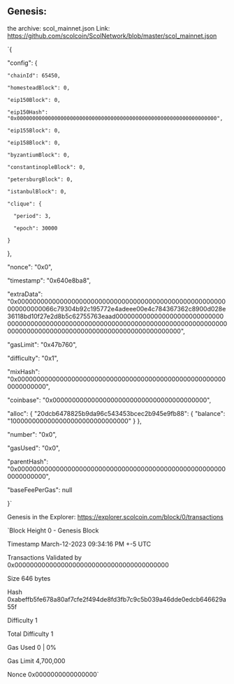 ## Genesis:

the archive: scol_mainnet.json Link: https://github.com/scolcoin/ScolNetwork/blob/master/scol_mainnet.json


`{

  "config": {
  
    "chainId": 65450,
    
    "homesteadBlock": 0,
    
    "eip150Block": 0,
    
    "eip150Hash": "0x0000000000000000000000000000000000000000000000000000000000000000",
    
    "eip155Block": 0,
    
    "eip158Block": 0,
    
    "byzantiumBlock": 0,
    
    "constantinopleBlock": 0,
    
    "petersburgBlock": 0,
    
    "istanbulBlock": 0,
    
    "clique": {
    
      "period": 3,
      
      "epoch": 30000
      
    }
    
  },
  
  "nonce": "0x0",
  
  "timestamp": "0x640e8ba8",
  
  "extraData": "0x000000000000000000000000000000000000000000000000000000000000000066c79304b92c195772e4adeee00e4c784367362c8900d028e36118bd10f27e2d8b5c62755763eaad0000000000000000000000000000000000000000000000000000000000000000000000000000000000000000000000000000000000000000000000000000000000",
  
  "gasLimit": "0x47b760",
  
  "difficulty": "0x1",
  
  "mixHash": "0x0000000000000000000000000000000000000000000000000000000000000000",
  
  "coinbase": "0x0000000000000000000000000000000000000000",
  
  "alloc": {
    "20dcb6478825b9da96c543453bcec2b945e9fb88": {
      "balance": "1000000000000000000000000000000"
    }
  },
  
  "number": "0x0",
  
  "gasUsed": "0x0",
  
  "parentHash": "0x0000000000000000000000000000000000000000000000000000000000000000",
  
  "baseFeePerGas": null
  
}`


Genesis in the Explorer: https://explorer.scolcoin.com/block/0/transactions

`Block Height 0 - Genesis Block

 Timestamp  March-12-2023 09:34:16 PM +-5 UTC
 
 Transactions  Validated by 0x0000000000000000000000000000000000000000
 
 Size 646 bytes
 
 Hash 0xabeffb5fe678a80af7cfe2f494de8fd3fb7c9c5b039a46dde0edcb646629a55f
 
 Difficulty 1
 
 Total Difficulty 1
 
 Gas Used 0 | 0%
 
 Gas Limit 4,700,000
 
 Nonce 0x0000000000000000`
